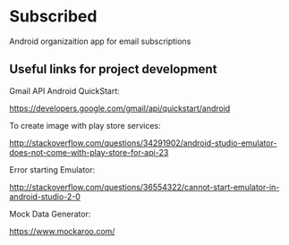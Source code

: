 # Subscribed
Android organizaition app for email subscriptions

## Useful links for project development

Gmail API Android QuickStart:

https://developers.google.com/gmail/api/quickstart/android

To create image with play store services:

http://stackoverflow.com/questions/34291902/android-studio-emulator-does-not-come-with-play-store-for-api-23

Error starting Emulator:

http://stackoverflow.com/questions/36554322/cannot-start-emulator-in-android-studio-2-0

Mock Data Generator:

https://www.mockaroo.com/
